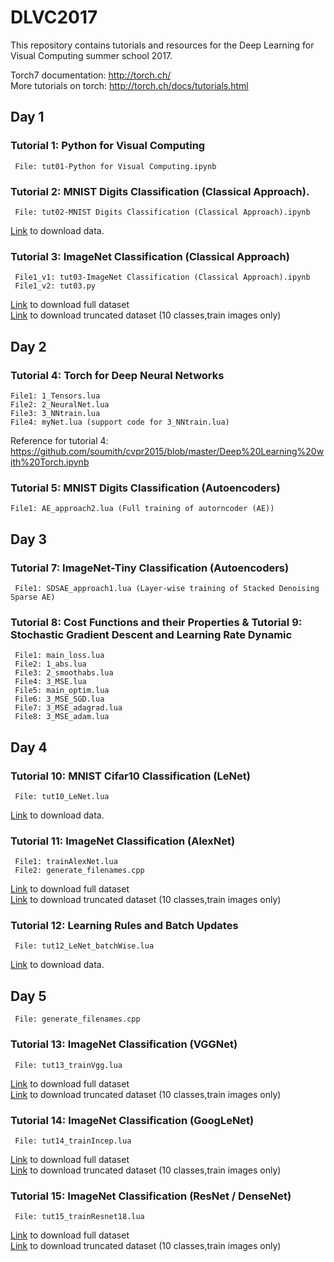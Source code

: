 # DLVC2017

This repository contains tutorials and resources for the Deep Learning for Visual Computing summer school 2017.

Torch7 documentation: http://torch.ch/  <br />
More tutorials on torch: http://torch.ch/docs/tutorials.html


## Day 1
### Tutorial 1: Python for Visual Computing
     File: tut01-Python for Visual Computing.ipynb
     
### Tutorial 2: MNIST Digits Classification (Classical Approach).
     File: tut02-MNIST Digits Classification (Classical Approach).ipynb
     
   [Link](http://yann.lecun.com/exdb/mnist/) to download data. 

### Tutorial 3: ImageNet Classification (Classical Approach)
     File1_v1: tut03-ImageNet Classification (Classical Approach).ipynb
     File1_v2: tut03.py
     
   [Link](https://tiny-imagenet.herokuapp.com/) to download full dataset <br />
   [Link](https://drive.google.com/open?id=0B6jzhig-FqKfTG4zeWZBanlDMmc) to download truncated dataset (10 classes,train images only)

## Day 2
### Tutorial 4: Torch for Deep Neural Networks    
    File1: 1_Tensors.lua 
    File2: 2_NeuralNet.lua
    File3: 3_NNtrain.lua
    File4: myNet.lua (support code for 3_NNtrain.lua)
    
  Reference for tutorial 4: https://github.com/soumith/cvpr2015/blob/master/Deep%20Learning%20with%20Torch.ipynb <br />
        
### Tutorial 5: MNIST Digits Classification (Autoencoders)
    File1: AE_approach2.lua (Full training of autorncoder (AE))
        

## Day 3
### Tutorial 7: ImageNet-Tiny Classification (Autoencoders)
     File1: SDSAE_approach1.lua (Layer-wise training of Stacked Denoising Sparse AE)
     
### Tutorial 8: Cost Functions and their Properties & Tutorial 9: Stochastic Gradient Descent and Learning Rate Dynamic
     File1: main_loss.lua     
     File2: 1_abs.lua
     File3: 2_smoothabs.lua
     File4: 3_MSE.lua
     File5: main_optim.lua
     File6: 3_MSE_SGD.lua
     File7: 3_MSE_adagrad.lua
     File8: 3_MSE_adam.lua
     
## Day 4
### Tutorial 10: MNIST Cifar10 Classification (LeNet)
     File: tut10_LeNet.lua
   [Link](http://goo.gl/qjmMH2) to download data.
     
     
### Tutorial 11: ImageNet Classification (AlexNet)
     File1: trainAlexNet.lua
     File2: generate_filenames.cpp
     
   [Link](https://tiny-imagenet.herokuapp.com/) to download full dataset <br />
   [Link](https://drive.google.com/open?id=0B6jzhig-FqKfTG4zeWZBanlDMmc) to download truncated dataset (10 classes,train images only)
     
### Tutorial 12: Learning Rules and Batch Updates
     File: tut12_LeNet_batchWise.lua
     
   [Link](http://goo.gl/qjmMH2) to download data.
     
     
## Day 5
     File: generate_filenames.cpp
### Tutorial 13: ImageNet Classification (VGGNet)
     File: tut13_trainVgg.lua
     
   [Link](https://tiny-imagenet.herokuapp.com/) to download full dataset <br />
   [Link](https://drive.google.com/open?id=0B6jzhig-FqKfTG4zeWZBanlDMmc) to download truncated dataset (10 classes,train images only)
     
### Tutorial 14: ImageNet Classification (GoogLeNet)
     File: tut14_trainIncep.lua
     
   [Link](https://tiny-imagenet.herokuapp.com/) to download full dataset <br />
   [Link](https://drive.google.com/open?id=0B6jzhig-FqKfTG4zeWZBanlDMmc) to download truncated dataset (10 classes,train images only)
     
### Tutorial 15: ImageNet Classification (ResNet / DenseNet)
     File: tut15_trainResnet18.lua
     
   [Link](https://tiny-imagenet.herokuapp.com/) to download full dataset <br />
   [Link](https://drive.google.com/open?id=0B6jzhig-FqKfTG4zeWZBanlDMmc) to download truncated dataset (10 classes,train images only)
     

